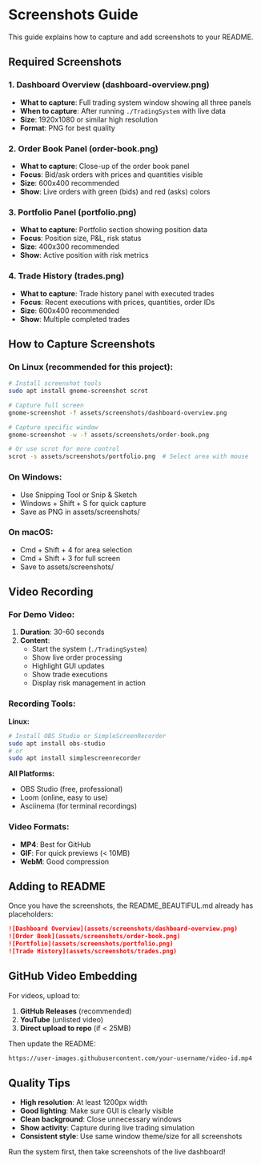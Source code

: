 # Screenshots Guide

This guide explains how to capture and add screenshots to your README.

## Required Screenshots

### 1. Dashboard Overview (dashboard-overview.png)
- **What to capture**: Full trading system window showing all three panels
- **When to capture**: After running `./TradingSystem` with live data
- **Size**: 1920x1080 or similar high resolution
- **Format**: PNG for best quality

### 2. Order Book Panel (order-book.png)
- **What to capture**: Close-up of the order book panel
- **Focus**: Bid/ask orders with prices and quantities visible
- **Size**: 600x400 recommended
- **Show**: Live orders with green (bids) and red (asks) colors

### 3. Portfolio Panel (portfolio.png)
- **What to capture**: Portfolio section showing position data
- **Focus**: Position size, P&L, risk status
- **Size**: 400x300 recommended
- **Show**: Active position with risk metrics

### 4. Trade History (trades.png)
- **What to capture**: Trade history panel with executed trades
- **Focus**: Recent executions with prices, quantities, order IDs
- **Size**: 600x400 recommended
- **Show**: Multiple completed trades

## How to Capture Screenshots

### On Linux (recommended for this project):
```bash
# Install screenshot tools
sudo apt install gnome-screenshot scrot

# Capture full screen
gnome-screenshot -f assets/screenshots/dashboard-overview.png

# Capture specific window
gnome-screenshot -w -f assets/screenshots/order-book.png

# Or use scrot for more control
scrot -s assets/screenshots/portfolio.png  # Select area with mouse
```

### On Windows:
- Use Snipping Tool or Snip & Sketch
- Windows + Shift + S for quick capture
- Save as PNG in assets/screenshots/

### On macOS:
- Cmd + Shift + 4 for area selection
- Cmd + Shift + 3 for full screen
- Save to assets/screenshots/

## Video Recording

### For Demo Video:
1. **Duration**: 30-60 seconds
2. **Content**: 
   - Start the system (`./TradingSystem`)
   - Show live order processing
   - Highlight GUI updates
   - Show trade executions
   - Display risk management in action

### Recording Tools:

**Linux:**
```bash
# Install OBS Studio or SimpleScreenRecorder
sudo apt install obs-studio
# or
sudo apt install simplescreenrecorder
```

**All Platforms:**
- OBS Studio (free, professional)
- Loom (online, easy to use)
- Asciinema (for terminal recordings)

### Video Formats:
- **MP4**: Best for GitHub
- **GIF**: For quick previews (< 10MB)
- **WebM**: Good compression

## Adding to README

Once you have the screenshots, the README_BEAUTIFUL.md already has placeholders:

```markdown
![Dashboard Overview](assets/screenshots/dashboard-overview.png)
![Order Book](assets/screenshots/order-book.png)
![Portfolio](assets/screenshots/portfolio.png)
![Trade History](assets/screenshots/trades.png)
```

## GitHub Video Embedding

For videos, upload to:
1. **GitHub Releases** (recommended)
2. **YouTube** (unlisted video)
3. **Direct upload to repo** (if < 25MB)

Then update the README:
```markdown
https://user-images.githubusercontent.com/your-username/video-id.mp4
```

## Quality Tips

- **High resolution**: At least 1200px width
- **Good lighting**: Make sure GUI is clearly visible
- **Clean background**: Close unnecessary windows
- **Show activity**: Capture during live trading simulation
- **Consistent style**: Use same window theme/size for all screenshots

Run the system first, then take screenshots of the live dashboard!
